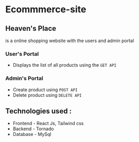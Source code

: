 # Ecommmerce-site

## Heaven's Place 
is a online shopping website with the users and admin portal

### User's Portal
- Displays the list of all products using the `GET API`

### Admin's Portal
- Create product using `POST API`
- Delete product using `DELETE API`
  
## Technologies used :
- Frontend - React Js, Tailwind css
- Backend - Tornado
- Database - MySql
